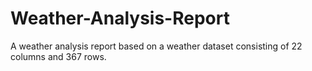 # Weather-Analysis-Report
A weather analysis report based on a weather dataset consisting of 22 columns and 367 rows. 
